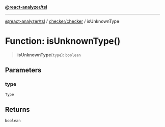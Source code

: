 [**@react-analyzer/tsl**](../../../README.md)

***

[@react-analyzer/tsl](../../../README.md) / [checker/checker](../README.md) / isUnknownType

# Function: isUnknownType()

> **isUnknownType**(`type`): `boolean`

## Parameters

### type

`Type`

## Returns

`boolean`
